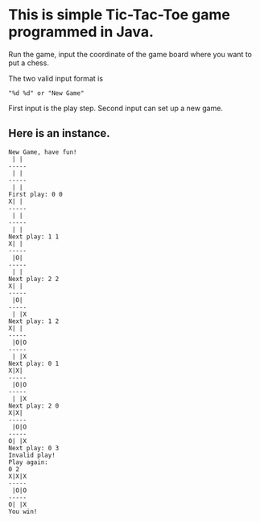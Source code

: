 # This is simple Tic-Tac-Toe game programmed in Java. 

Run the game, input the coordinate of the game board where you want to put a chess. 

The two valid input format is 
```
"%d %d" or "New Game"
```

First input is the play step. Second input can set up a new game.

## Here is an instance.
```
New Game, have fun!
 | | 
-----
 | | 
-----
 | | 
First play: 0 0
X| | 
-----
 | | 
-----
 | | 
Next play: 1 1
X| | 
-----
 |O| 
-----
 | | 
Next play: 2 2
X| | 
-----
 |O| 
-----
 | |X
Next play: 1 2
X| | 
-----
 |O|O
-----
 | |X
Next play: 0 1
X|X| 
-----
 |O|O
-----
 | |X
Next play: 2 0
X|X| 
-----
 |O|O
-----
O| |X
Next play: 0 3
Invalid play!
Play again: 
0 2
X|X|X
-----
 |O|O
-----
O| |X
You win!
```